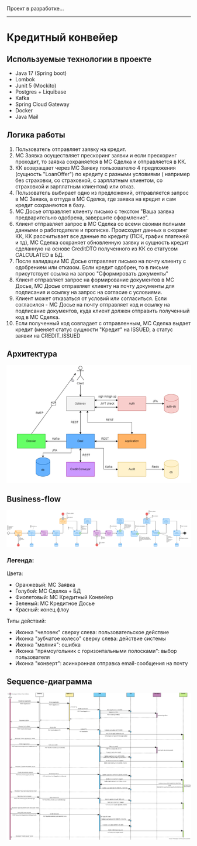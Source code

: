 Проект в разработке...

---

# Кредитный конвейер

## Используемые технологии в проекте

- Java 17 (Spring boot)
- Lombok
- Junit 5 (Mockito)
- Postgres + Liquibase
- Kafka
- Spring Cloud Gateway
- Docker
- Java Mail

## Логика работы

1) Пользователь отправляет заявку на кредит.
2) МС Заявка осуществляет прескоринг заявки и если прескоринг проходит, то заявка сохраняется в МС Сделка и отправляется
   в КК.
3) КК возвращает через МС Заявку пользователю 4 предложения (сущность "LoanOffer") по кредиту с разными условиями (
   например без страховки, со страховкой, с зарплатным клиентом, со страховкой и зарплатным клиентом) или отказ.
4) Пользователь выбирает одно из предложений, отправляется запрос в МС Заявка, а оттуда в МС Сделка, где заявка на
   кредит и сам кредит сохраняются в базу.
5) МС Досье отправляет клиенту письмо с текстом "Ваша заявка предварительно одобрена, завершите оформление".
6) Клиент отправляет запрос в МС Сделка со всеми своими полными данными о работодателе и прописке. Происходит данных в
   скоринг КК, КК рассчитывает все данные по кредиту (ПСК, график платежей и тд), МС Сделка сохраняет обновленную заявку
   и сущность кредит сделанную на основе CreditDTO полученного из КК со статусом CALCULATED в БД.
7) После валидации МС Досье отправляет письмо на почту клиенту с одобрением или отказом. Если кредит одобрен, то в
   письме присутствует ссылка на запрос "Сформировать документы"
8) Клиент отправляет запрос на формирование документов в МС Досье, МС Досье отправляет клиенту на почту документы для
   подписания и ссылку на запрос на согласие с условиями.
9) Клиент может отказаться от условий или согласиться. Если согласился - МС Досье на почту отправляет код и ссылку на
   подписание документов, куда клиент должен отправить полученный код в МС Сделка.
10) Если полученный код совпадает с отправленным, МС Сделка выдает кредит (меняет статус сущности "Кредит" на ISSUED, а
    статус заявки на CREDIT_ISSUED

## Архитектура

![architecture.png](images%2Farchitecture.png)

## Business-flow

![business-flow.png](images%2Fbusiness-flow.png)

### Легенда:

Цвета:

- Оранжевый: МС Заявка
- Голубой: МС Сделка + БД
- Фиолетовый: МС Кредитный Конвейер
- Зеленый: МС Кредитное Досье
- Красный: конец флоу

Типы действий:

- Иконка "человек" сверху слева: пользовательское действие
- Иконка "зубчатое колесо" сверху слева: действие системы
- Иконка "молния": ошибка
- Иконка "прямоугольник с горизонтальными полосками": выбор пользователя
- Иконка "конверт": асинхронная отправка email-сообщения на почту

## Sequence-диаграмма

![sequence.png](images%2Fsequence.png)

